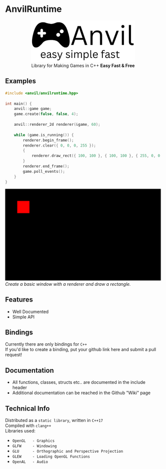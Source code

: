 # AnvilRuntime
<center><img src="https://raw.githubusercontent.com/xNoerPlaysCodes/anvilruntime/refs/heads/master/anvilge.nobg.png"></img></center>
<center>Library for Making Games in C++ <b>Easy Fast & Free</b></center>

## Examples

```cpp
#include <anvil/anvilruntime.hpp>

int main() {
    anvil::game game;
    game.create(false, false, 4);
    
    anvil::renderer_2d renderer(&game, 60);
    
    while (game.is_running()) {
        renderer.begin_frame();
        renderer.clear({ 0, 0, 0, 255 });
        {
            renderer.draw_rect({ 100, 100 }, { 100, 100 }, { 255, 0, 0, 255 }, 0);
        }
        renderer.end_frame();
        game.poll_events();
    }
}
```
<img src="https://raw.githubusercontent.com/xNoerPlaysCodes/anvilruntime/refs/heads/master/image.png"></img>
<i>Create a basic window with a renderer and draw a rectangle.</i>

## Features
- Well Documented
- Simple API

## Bindings
Currently there are only bindings for `C++`<br>
If you'd like to create a binding, put your github link here and submit a pull request!

## Documentation
- All functions, classes, structs etc.. are documented in the include header
- Additional documentation can be reached in the Github "Wiki" page

## Technical Info
Distributed as a `static library`, written in `C++17`<br>
Compiled with `clang++`<br>
Libraries used:
- `OpenGL   - Graphics`
- `GLFW     - Windowing`
- `GLU      - Orthographic and Perspective Projection`
- `GLEW     - Loading OpenGL Functions`
- `OpenAL   - Audio`
